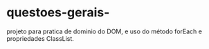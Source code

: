 # questoes-gerais-
projeto para pratica de dominio do DOM, e uso do método forEach e propriedades ClassList.
